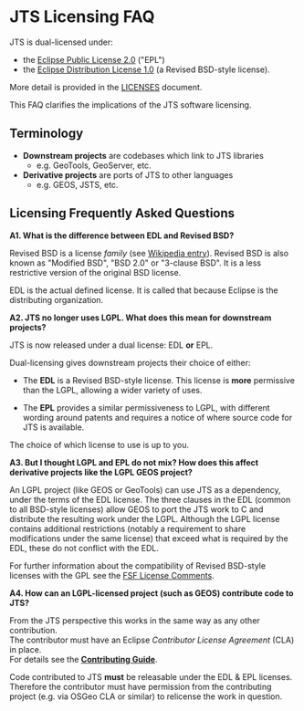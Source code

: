# JTS Licensing FAQ

JTS is dual-licensed under:

* the [Eclipse Public License 2.0](https://www.eclipse.org/legal/epl-v20.html) ("EPL") 
* the [Eclipse Distribution License 1.0](http://www.eclipse.org/org/documents/edl-v10.php) (a Revised BSD-style license). 

More detail is provided in the [LICENSES](LICENSES.md) document.

This FAQ clarifies the implications of the JTS software licensing.

## Terminology

* **Downstream projects** are codebases which link to JTS libraries
  * e.g. GeoTools, GeoServer, etc.
* **Derivative projects** are ports of JTS to other languages 
  * e.g. GEOS, JSTS, etc.


## Licensing Frequently Asked Questions

**A1. What is the difference between EDL and Revised BSD?**

  Revised BSD is a license *family* (see [Wikipedia entry](https://en.wikipedia.org/wiki/BSD_licenses#3-clause_license_.28.22BSD_License_2.0.22.2C_.22Revised_BSD_License.22.2C_.22New_BSD_License.22.2C_or_.22Modified_BSD_License.22.29)).
  Revised BSD is also known as "Modified BSD", "BSD 2.0" or "3-clause BSD".  It is a less restrictive version of the original BSD license.
  
  EDL is the actual defined license.
  It is called that because Eclipse is the distributing organization.

**A2. JTS no longer uses LGPL.  What does this mean for downstream projects?**

  JTS is now released under a dual license: EDL **or** EPL.  
  
  Dual-licensing gives downstream projects their choice of either:

* The **EDL** is a Revised BSD-style license. This license is **more** permissive than the LGPL, allowing a wider variety of uses.
  
* The **EPL** provides a similar permissiveness to LGPL, with different wording around patents and requires a notice of where source code for JTS is available.

The choice of which license to use is up to you.

**A3. But I thought LGPL and EPL do not mix? How does this affect derivative projects like the LGPL GEOS project?**

  An LGPL project (like GEOS or GeoTools) can use JTS as a dependency, under the terms of the EDL license. 
  The three clauses in the EDL (common to all BSD-style licenses) allow GEOS to
  port the JTS work to C and distribute the resulting work under the LGPL. 
  Although the LGPL license contains additional restrictions 
  (notably a requirement to share modifications under the same license) 
  that exceed what is required by the EDL, these do not conflict with the EDL.
  
  For further information about the compatibility of Revised BSD-style licenses
  with the GPL see the [FSF License Comments](https://www.gnu.org/licenses/license-list.en.html).

**A4. How can an LGPL-licensed project (such as GEOS) contribute code to JTS?**

  From the JTS perspective this works in the same way as any other contribution.  
  The contributor must have an Eclipse *Contributor License Agreement* (CLA) in place.  
  For details see the [**Contributing Guide**](CONTRIBUTING.md).

  Code contributed to JTS **must** be releasable under the EDL & EPL licenses.
  Therefore the contributor must have permission from the contributing project (e.g. via OSGeo CLA or similar) 
  to relicense the work in question. 
